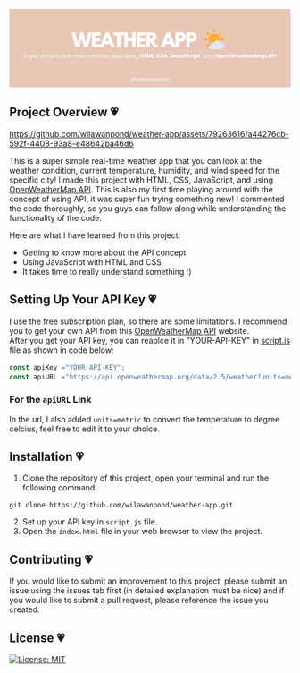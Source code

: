 <p align ="center">
    <img src="banner/Weather App.png">
</p>

## Project Overview 💗


https://github.com/wilawanpond/weather-app/assets/79263616/a44276cb-592f-4408-93a8-e48642ba46d6


This is a super simple real-time weather app that you can look at the weather condition, current temperature, humidity, and wind speed for the specific city! I made this project with HTML, CSS, JavaScript, and using [OpenWeatherMap API](https://openweathermap.org/api). This is also my first time playing around with the concept of using API, it was super fun trying something new! I commented the code thoroughly, so you guys can follow along while understanding the functionality of the code.

Here are what I have learned from this project:  
* Getting to know more about the API concept
* Using JavaScript with HTML and CSS
* It takes time to really understand something :)

## Setting Up Your API Key 💗
I use the free subscription plan, so there are some limitations. I recommend you to get your own API from this [OpenWeatherMap API](https://openweathermap.org/api) website.  
After you get your API key, you can reaplce it in "YOUR-API-KEY" in [script.js](script.js) file as shown in code below;  
```JavaScript
const apiKey ="YOUR-API-KEY";
const apiURL ="https://api.openweathermap.org/data/2.5/weather?units=metric&q=";
```

### For the `apiURL` Link
In the url, I also added `units=metric` to convert the temperature to degree celcius, feel free to edit it to your choice.  

## Installation 💗
1. Clone the repository of this project, open your terminal and run the following command  
```
git clone https://github.com/wilawanpond/weather-app.git
```
2. Set up your API key in `script.js` file.
3. Open the `index.html` file in your web browser to view the project.

## Contributing 💗
If you would like to submit an improvement to this project, please submit an issue using the issues tab first (in detailed explanation must be nice) and if you would like to submit a pull request, please reference the issue you created.

## License 💗
[![License: MIT](https://img.shields.io/badge/License-MIT-yellow.svg)](https://opensource.org/licenses/MIT)
